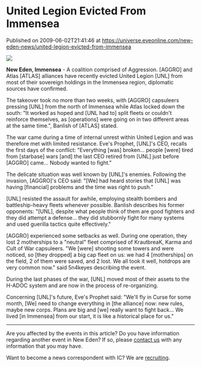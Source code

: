 # United Legion Evicted From Immensea
Published on 2009-06-02T21:41:46 at https://universe.eveonline.com/new-eden-news/united-legion-evicted-from-immensea

![](http://www.eve-ic.net/media/assets/icarticlebanner.png)  
  
 **New Eden, Immensea** \- A coalition comprised of Aggression. [AGGRO] and Atlas [ATLAS] alliances have recently evicted United Legion [UNL] from most of their sovereign holdings in the Immensea region, diplomatic sources have confirmed.  
  
The takeover took no more than two weeks, with [AGGRO] capsuleers pressing [UNL] from the north of Immensea while Atlas locked down the south: "It worked as hoped and [UNL had to] split fleets or couldn't reinforce themselves, as [operations] were going on in two different areas at the same time.", Banlish of [ATLAS] stated.  
  
The war came during a time of internal unrest within United Legion and was therefore met with limited resistance. Eve's Prophet, [UNL]'s CEO, recalls the first days of the conflict: "Everything [was] broken... people [were] tired from [starbase] wars [and] the last CEO retired from [UNL] just before [AGGRO] came... Nobody wanted to fight."  
  
The delicate situation was well known by [UNL]'s enemies. Following the invasion, [AGGRO]'s CEO said: "[We] had heard stories that [UNL] was having [financial] problems and the time was right to push."  
  
[UNL] resisted the assault for awhile, employing stealth bombers and battleship-heavy fleets whenever possible. Banlish describes his former opponents: "[UNL], despite what people think of them are good fighters and they did attempt a defense... they did stubbornly fight for many systems and used guerilla tactics quite effectively."  
  
[AGGRO] experienced some setbacks as well. During one operation, they lost 2 motherships to a "neutral" fleet comprised of KrautbreaK, Karma and Cult of War capsuleers. "We [were] shooting some towers and were noticed, so [they dropped] a big cap fleet on us: we had 4 [motherships] on the field, 2 of them were saved, and 2 lost. We all took it well, hotdrops are very common now." said 5n4keyes describing the event.  
  
During the last phases of the war, [UNL] moved most of their assets to the H-ADOC system and are now in the process of re-organizing.  
  
Concerning [UNL]'s future, Eve's Prophet said: "We'll fly in Curse for some month, [We] need to change everything in [the alliance] now: new rules, maybe new corps. Plans are big and [we] really want to fight back... We lived [in Immensea] from our start, it is like a historical place for us."

* * *

Are you affected by the events in this article? Do you have information regarding another event in New Eden? If so, please [contact us](http://myeve.eve-online.com/news.asp?a=submitrp) with any information that you may have.  
  
Want to become a news correspondent with IC? We are [recruiting](http://www.eveonline.com/isd.asp).
